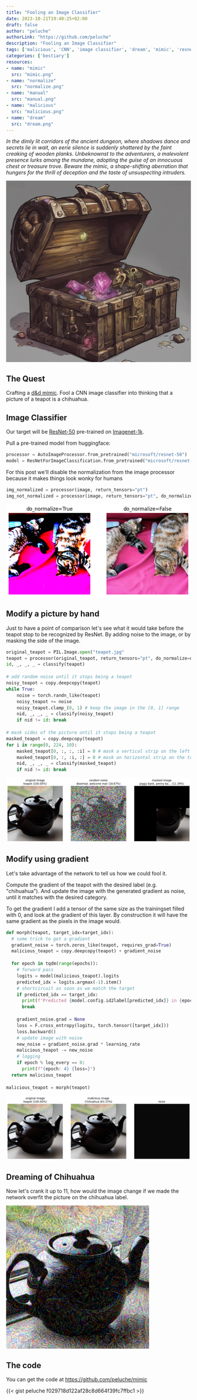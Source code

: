 ```yaml
---
title: "Fooling an Image Classifier"
date: 2023-10-21T19:40:25+02:00
draft: false
author: "peluche"
authorLink: "https://github.com/peluche"
description: "Fooling an Image Classifier"
tags: ['malicious', 'CNN', 'image classifier', 'dream', 'mimic', 'resnet', 'imagenet']
categories: ['bestiary']
resources:
- name: "mimic"
  src: "mimic.png"
- name: "normalize"
  src: "normalize.png"
- name: "manual"
  src: "manual.png"
- name: "malicious"
  src: "malicious.png"
- name: "dream"
  src: "dream.png"
---
```


*In the dimly lit corridors of the ancient dungeon, where shadows dance and secrets lie in wait, an eerie silence is suddenly shattered by the faint creaking of wooden planks. Unbeknownst to the adventurers, a malevolent presence lurks among the mundane, adopting the guise of an innocuous chest or treasure trove. Beware the mimic, a shape-shifting aberration that hungers for the thrill of deception and the taste of unsuspecting intruders.*

![mimic](mimic.png "Mimic awaiting its prey")

## The Quest
Crafting a [d&d mimic](https://en.wikipedia.org/wiki/Mimic_(Dungeons_%26_Dragons)). Fool a CNN image classifier into thinking that a picture of a teapot is a chihuahua.

## Image Classifier
Our target will be [ResNet-50](https://huggingface.co/microsoft/resnet-50) pre-trained on [Imagenet-1k](https://huggingface.co/datasets/imagenet-1k).

Pull a pre-trained model from huggingface:

```python
processor = AutoImageProcessor.from_pretrained("microsoft/resnet-50")
model = ResNetForImageClassification.from_pretrained("microsoft/resnet-50")
```

For this post we'll disable the normalization from the image processor because it makes things look wonky for humans

```python
img_normalized = processor(image, return_tensors="pt")
img_not_normalized = processor(image, return_tensors="pt", do_normalize=False)
```

![normalize](normalize.png "Why we disable the normalization")

## Modify a picture by hand
Just to have a point of comparison let's see what it would take before the teapot stop to be recognized by ResNet. By adding noise to the image, or by masking the side of the image.

```python
original_teapot = PIL.Image.open("teapot.jpg"
teapot = processor(original_teapot, return_tensors="pt", do_normalize=do_normalize)['pixel_values']
id, _, _, _ = classify(teapot)

# add random noise until it stops being a teapot
noisy_teapot = copy.deepcopy(teapot)
while True:
    noise = torch.randn_like(teapot)
    noisy_teapot += noise
    noisy_teapot.clamp_(0, 1) # keep the image in the [0, 1] range
    nid, _, _, _ = classify(noisy_teapot)
    if nid != id: break

# mask sides of the picture until it stops being a teapot
masked_teapot = copy.deepcopy(teapot)
for i in range(0, 224, 10):
    masked_teapot[0, :, :, :i] = 0 # mask a vertical strip on the left
    masked_teapot[0, :, :i, :] = 0 # mask an horizontal strip on the top
    nid, _, _, _ = classify(masked_teapot)
    if nid != id: break
```

![manual](manual.png "Manual noise/mask")

## Modify using gradient
Let's take advantage of the network to tell us how we could fool it.

Compute the gradient of the teapot with the desired label (e.g. "chihuahua"). And update the image with the generated gradient as noise, until it matches with the desired category.

To get the gradient I add a tensor of the same size as the trainingset filled with 0, and look at the gradient of this layer. By construction it will have the same gradient as the pixels in the image would.

```python
def morph(teapot, target_idx=target_idx):
  # some trick to get a gradient
  gradient_noise = torch.zeros_like(teapot, requires_grad=True)
  malicious_teapot = copy.deepcopy(teapot) + gradient_noise

  for epoch in tqdm(range(epochs)):
    # forward pass
    logits = model(malicious_teapot).logits
    predicted_idx = logits.argmax(-1).item()
    # shortcircuit as soon as we match the target
    if predicted_idx == target_idx:
      print(f'Predicted {model.config.id2label[predicted_idx]} in {epoch} epochs')
      break

    gradient_noise.grad = None
    loss = F.cross_entropy(logits, torch.tensor([target_idx]))
    loss.backward()
    # update image with noise
    new_noise = gradient_noise.grad * learning_rate
    malicious_teapot -= new_noise
    # logging
    if epoch % log_every == 0:
      print(f"{epoch: 4} {loss=}")
  return malicious_teapot

malicious_teapot = morph(teapot)
```

![malicious](malicious.png "Malicious teapot")

## Dreaming of Chihuahua
Now let's crank it up to 11, how would the image change if we made the network overfit the picture on the chihuahua label.

![dream](dream.png "Dreaming of Chihuahua")

## The code
You can get the code at https://github.com/peluche/mimic

{{< gist peluche f029718d122af28c8d664f39fc7ffbc1 >}}
